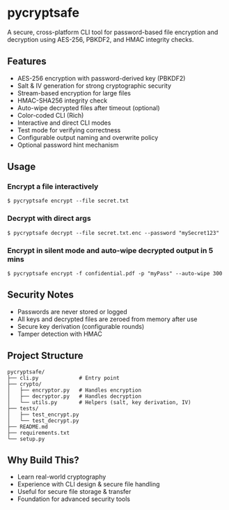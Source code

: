 # pycryptsafe

A secure, cross-platform CLI tool for password-based file encryption and decryption using AES-256, PBKDF2, and HMAC integrity checks.

## Features
- AES-256 encryption with password-derived key (PBKDF2)
- Salt & IV generation for strong cryptographic security
- Stream-based encryption for large files
- HMAC-SHA256 integrity check
- Auto-wipe decrypted files after timeout (optional)
- Color-coded CLI (Rich)
- Interactive and direct CLI modes
- Test mode for verifying correctness
- Configurable output naming and overwrite policy
- Optional password hint mechanism

## Usage

### Encrypt a file interactively
```
$ pycryptsafe encrypt --file secret.txt
```

### Decrypt with direct args
```
$ pycryptsafe decrypt --file secret.txt.enc --password "mySecret123"
```

### Encrypt in silent mode and auto-wipe decrypted output in 5 mins
```
$ pycryptsafe encrypt -f confidential.pdf -p "myPass" --auto-wipe 300
```

## Security Notes
- Passwords are never stored or logged
- All keys and decrypted files are zeroed from memory after use
- Secure key derivation (configurable rounds)
- Tamper detection with HMAC

## Project Structure
```
pycryptsafe/
├── cli.py             # Entry point
├── crypto/
│   ├── encryptor.py   # Handles encryption
│   ├── decryptor.py   # Handles decryption
│   └── utils.py       # Helpers (salt, key derivation, IV)
├── tests/
│   ├── test_encrypt.py
│   └── test_decrypt.py
├── README.md
├── requirements.txt
└── setup.py
```

## Why Build This?
- Learn real-world cryptography
- Experience with CLI design & secure file handling
- Useful for secure file storage & transfer
- Foundation for advanced security tools 